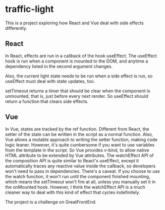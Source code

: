 # traffic-light

This is a project exploring how React and Vue deal with side effects differently.

## React
In React, effects are run in a callback of the hook useEffect. The useEffect hook is run when a component is mounted to the DOM, and anytime a dependency listed in the second argument changes.

Also, the current light state needs to be run when a side effect is run, so useEffect must deal with state updates, too.

setTimeout returns a timer that should be clear when the component is unmounted, that is, just before every next render. So useEffect should return a function that clears side effects.

## Vue
In Vue, states are tracked by the ref function. Different from React, the setter of the state can be written in the script as a normal function. Also, Vue allows a mutable approach to writing the setter function, making code logic leaner.
However, it's quite cumbersome if you want to use variables from the template in the script. So Vue provides v-bind, to allow native HTML attribute to be extended by Vue attributes.
The watchEffect API of the composition API is quite similar to React's useEffect, except it automatically traces any reactive value inside the callback, so developers won't need to pass in dependencies.
There's a caveat. If you choose to use the watch function, it won't run until the component finished mounting, which means the setTimeout won't fire at all, unless you manually set it in the onMounted hook. However, I think the watchEffect API is a much cleaner way to deal with this kind of effect that cycles indefinitely.

The project is a challenge on GreatFrontEnd.
